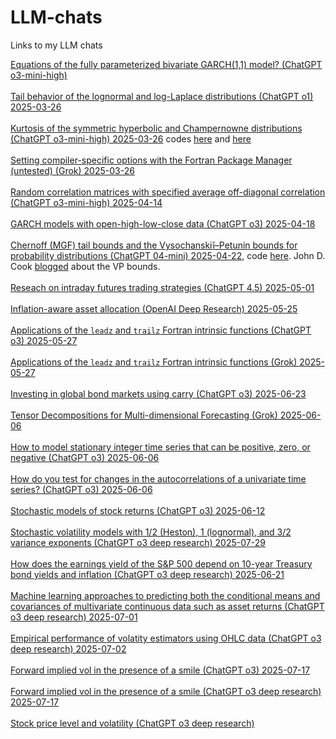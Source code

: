 # LLM-chats
Links to my LLM chats

[Equations of the fully parameterized bivariate GARCH(1,1) model? (ChatGPT o3-mini-high)](https://chatgpt.com/share/67c8c558-21b0-8005-98f0-fa7e6f88cf5d)<br><br>
[Tail behavior of the lognormal and log-Laplace distributions (ChatGPT o1) 2025-03-26](https://chatgpt.com/share/67e3df1e-7694-8005-9a01-0d6e59d58dfe)<br><br>
[Kurtosis of the symmetric hyperbolic and Champernowne distributions (ChatGPT o3-mini-high) 2025-03-26](https://chatgpt.com/share/67e41183-eab8-8005-9951-c9e8e2f9da32) codes [here](https://github.com/Beliavsky/LLM-chats/blob/main/symmetric_hyperbolic.py) and [here](https://github.com/Beliavsky/LLM-chats/blob/main/champernowne.py)<br><br>
[Setting compiler-specific options with the Fortran Package Manager (untested) (Grok) 2025-03-26](https://grok.com/share/bGVnYWN5_a278aecd-9c16-4db9-9bb2-964b0c1471aa)<br><br>
[Random correlation matrices with specified average off-diagonal correlation (ChatGPT o3-mini-high) 2025-04-14](https://chatgpt.com/share/67fd069a-2b94-8005-92de-e45c63edd44d)<br><br>
[GARCH models with open-high-low-close data (ChatGPT o3) 2025-04-18](https://chatgpt.com/c/68026b4b-d710-8005-a8d9-78bf76bd18de)<br><br>
[Chernoff (MGF) tail bounds and the Vysochanskiĭ–Petunin bounds for probability distributions (ChatGPT 04-mini) 2025-04-22](https://chatgpt.com/share/6807d427-8a6c-8005-a013-70e3162307de), code [here](https://github.com/Beliavsky/LLM-chats/blob/main/xvp_chernoff.f90). John D. Cook [blogged](https://www.johndcook.com/blog/2016/02/12/improving-on-chebyshevs-inequality/) about the VP bounds.<br><br>
[Reseach on intraday futures trading strategies (ChatGPT 4.5) 2025-05-01](https://chatgpt.com/share/6813694d-fc80-8005-a458-e72745ba4c9a)<br><br>
[Inflation-aware asset allocation (OpenAI Deep Research) 2025-05-25](https://chatgpt.com/share/6834d96d-1b4c-8005-a617-da0b55a939e9)<br><br>
[Applications of the `leadz` and `trailz` Fortran intrinsic functions (ChatGPT o3) 2025-05-27](https://chatgpt.com/c/6835f671-e544-8005-8829-4c4f868721e5)<br><br>
[Applications of the `leadz` and `trailz` Fortran intrinsic functions (Grok) 2025-05-27](https://grok.com/share/bGVnYWN5_68ae4e15-b57f-40ee-b2de-0eaed32dba6b)<br><br>
[Investing in global bond markets using carry (ChatGPT o3) 2025-06-23](https://chatgpt.com/share/68404109-ebdc-8005-899e-b7fc86125ffd)<br><br>
[Tensor Decompositions for Multi-dimensional Forecasting (Grok) 2025-06-06](https://grok.com/share/bGVnYWN5_3ad4cbd3-eaf2-4ee0-9348-65935ac34956)<br><br>
[How to model stationary integer time series that can be positive, zero, or negative (ChatGPT o3) 2025-06-06](https://chatgpt.com/c/684311af-ca64-8005-9a4d-aca95a2262c3)<br><br>
[How do you test for changes in the autocorrelations of a univariate time series? (ChatGPT o3) 2025-06-06](https://chatgpt.com/share/68431535-d4e4-8005-b713-068d7684440d)<br><br>
[Stochastic models of stock returns (ChatGPT o3) 2025-06-12](https://chatgpt.com/share/684af379-e8ac-8005-8cc0-d5fa8af72625)<br><br>
[Stochastic volatility models with 1/2 (Heston), 1 (lognormal), and 3/2 variance exponents (ChatGPT o3 deep research) 2025-07-29](https://chatgpt.com/share/68893295-e0a8-8005-a714-f4b42c7e0194)<br><br>
[How does the earnings yield of the S&P 500 depend on 10-year Treasury bond yields and inflation (ChatGPT o3 deep research) 2025-06-21](https://chatgpt.com/share/685726c2-46b8-8005-9816-a08833e07fb7)<br><br>
[Machine learning approaches to predicting both the conditional means and covariances of multivariate continuous data such as asset returns (ChatGPT o3 deep research) 2025-07-01](https://chatgpt.com/share/68644747-e1a0-8005-9300-abec7a4b4b6f)<br><br>
[Empirical performance of volatity estimators using OHLC data (ChatGPT o3 deep research) 2025-07-02](https://chatgpt.com/share/68659565-f890-8005-860b-7bc0f0bf9e97)<br><br>
[Forward implied vol in the presence of a smile (ChatGPT o3) 2025-07-17](https://chatgpt.com/share/6878f134-0234-8005-b265-ef27ecbfe929)<br><br>
[Forward implied vol in the presence of a smile (ChatGPT o3 deep research) 2025-07-17](https://chatgpt.com/share/6878f733-6ac8-8005-9ebc-b3aba10a5c3f)<br><br>
[Stock price level and volatility (ChatGPT o3 deep research)](https://chatgpt.com/share/688ccce7-67f8-8005-b8cc-bd5af6751a89)<br><br>
